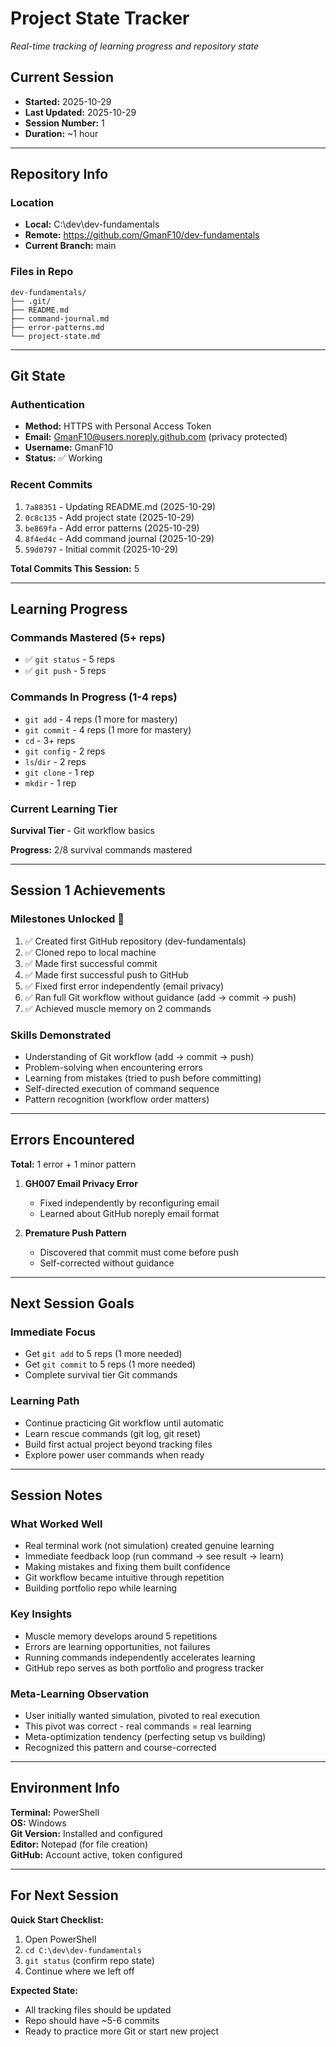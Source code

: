 # Project State Tracker

*Real-time tracking of learning progress and repository state*

## Current Session
- **Started:** 2025-10-29
- **Last Updated:** 2025-10-29
- **Session Number:** 1
- **Duration:** ~1 hour

---

## Repository Info

### Location
- **Local:** C:\dev\dev-fundamentals
- **Remote:** https://github.com/GmanF10/dev-fundamentals
- **Current Branch:** main

### Files in Repo
```
dev-fundamentals/
├── .git/
├── README.md
├── command-journal.md
├── error-patterns.md
└── project-state.md
```

---

## Git State

### Authentication
- **Method:** HTTPS with Personal Access Token
- **Email:** GmanF10@users.noreply.github.com (privacy protected)
- **Username:** GmanF10
- **Status:** ✅ Working

### Recent Commits
1. `7a88351` - Updating README.md (2025-10-29)
2. `0c8c135` - Add project state (2025-10-29)
3. `be869fa` - Add error patterns (2025-10-29)
4. `8f4ed4c` - Add command journal (2025-10-29)
5. `59d0797` - Initial commit (2025-10-29)

**Total Commits This Session:** 5

---

## Learning Progress

### Commands Mastered (5+ reps)
- ✅ `git status` - 5 reps
- ✅ `git push` - 5 reps

### Commands In Progress (1-4 reps)
- `git add` - 4 reps (1 more for mastery)
- `git commit` - 4 reps (1 more for mastery)
- `cd` - 3+ reps
- `git config` - 2 reps
- `ls`/`dir` - 2 reps
- `git clone` - 1 rep
- `mkdir` - 1 rep

### Current Learning Tier
**Survival Tier** - Git workflow basics

**Progress:** 2/8 survival commands mastered

---

## Session 1 Achievements

### Milestones Unlocked 🎉
1. ✅ Created first GitHub repository (dev-fundamentals)
2. ✅ Cloned repo to local machine
3. ✅ Made first successful commit
4. ✅ Made first successful push to GitHub
5. ✅ Fixed first error independently (email privacy)
6. ✅ Ran full Git workflow without guidance (add → commit → push)
7. ✅ Achieved muscle memory on 2 commands

### Skills Demonstrated
- Understanding of Git workflow (add → commit → push)
- Problem-solving when encountering errors
- Learning from mistakes (tried to push before committing)
- Self-directed execution of command sequence
- Pattern recognition (workflow order matters)

---

## Errors Encountered

**Total:** 1 error + 1 minor pattern

1. **GH007 Email Privacy Error**
   - Fixed independently by reconfiguring email
   - Learned about GitHub noreply email format

2. **Premature Push Pattern**
   - Discovered that commit must come before push
   - Self-corrected without guidance

---

## Next Session Goals

### Immediate Focus
- Get `git add` to 5 reps (1 more needed)
- Get `git commit` to 5 reps (1 more needed)
- Complete survival tier Git commands

### Learning Path
- Continue practicing Git workflow until automatic
- Learn rescue commands (git log, git reset)
- Build first actual project beyond tracking files
- Explore power user commands when ready

---

## Session Notes

### What Worked Well
- Real terminal work (not simulation) created genuine learning
- Immediate feedback loop (run command → see result → learn)
- Making mistakes and fixing them built confidence
- Git workflow became intuitive through repetition
- Building portfolio repo while learning

### Key Insights
- Muscle memory develops around 5 repetitions
- Errors are learning opportunities, not failures
- Running commands independently accelerates learning
- GitHub repo serves as both portfolio and progress tracker

### Meta-Learning Observation
- User initially wanted simulation, pivoted to real execution
- This pivot was correct - real commands = real learning
- Meta-optimization tendency (perfecting setup vs building)
- Recognized this pattern and course-corrected

---

## Environment Info

**Terminal:** PowerShell  
**OS:** Windows  
**Git Version:** Installed and configured  
**Editor:** Notepad (for file creation)  
**GitHub:** Account active, token configured

---

## For Next Session

**Quick Start Checklist:**
1. Open PowerShell
2. `cd C:\dev\dev-fundamentals`
3. `git status` (confirm repo state)
4. Continue where we left off

**Expected State:**
- All tracking files should be updated
- Repo should have ~5-6 commits
- Ready to practice more Git or start new project